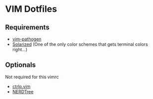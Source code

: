 VIM Dotfiles
========

## Requirements

* [vim-pathogen](https://github.com/tpope/vim-pathogen)
* [Solarized](http://ethanschoonover.com/solarized) (One of the only color schemes that gets terminal colors right...)


## Optionals
Not required for this vimrc

* [ctrlp.vim](https://github.com/kien/ctrlp.vim)
* [NERDTree](https://github.com/scrooloose/nerdtree)
